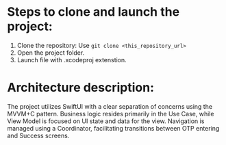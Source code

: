 # Steps to clone and launch the project:

1. Clone the repository:
  Use `git clone <this_repository_url>`
2. Open the project folder.
3. Launch file with .xcodeproj extenstion.

# Architecture description:

The project utilizes SwiftUI with a clear separation of concerns using the MVVM+C pattern. Business logic resides primarily in the Use Case, while View Model is focused on UI state and data for the view. 
Navigation is managed using a Coordinator, facilitating transitions between OTP entering and Success screens.
